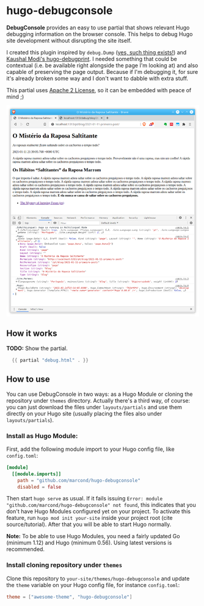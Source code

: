 # hugo-debugconsole

**DebugConsole** provides an easy to use partial that shows relevant Hugo debugging information on the browser console. This helps to debug Hugo site development without disrupting the site itself.

I created this plugin inspired by `debug.Dump` ([yes, such thing exists!](https://github.com/gohugoio/hugoDocs/issues/1220)) and [Kaushal Modi's hugo-debugprint](https://github.com/kaushalmodi/hugo-debugprint). I needed something that could be contextual (i.e. be available right alongside the page I'm looking at) and also capable of preserving the page output. Because if I'm debugging it, for sure it's already broken some way and I don't want to dabble with extra stuff.

This partial uses [Apache 2 License](https://github.com/slatedocs/slate/blob/master/LICENSE), so it can be embedded with peace of mind ;)

![Screenshot DebugConsole](https://raw.githubusercontent.com/marcond/hugo-debugconsole/master/images/screenshot.png)

## How it works

**TODO:** Show the partial.

```go
  {{ partial "debug.html" . }}
```

## How to use

You can use DebugConsole in two ways: as a Hugo Module or cloning the repository under `themes` directory. Actually there's a third way, of course: you can just download the files under `layouts/partials` and use them directly on your Hugo site (usually placing the files also under `layouts/partials`).

### Install as Hugo Module:

First, add the following module import to your Hugo config file, like `config.toml`:

```toml
[module]
  [[module.imports]]
    path = "github.com/marcond/hugo-debugconsole"
    disabled = false
```
Then start `hugo serve` as usual. If it fails issuing `Error: module "github.com/marcond/hugo-debugconsole" not found`, this indicates that you don't have Hugo Modules configured yet on your project. To activate this feature, run `hugo mod init your-site` inside your project root (cite source/tutorial). After that you will be able to start Hugo normally.

**Note:** To be able to use Hugo Modules, you need a fairly updated Go (minimum 1.12) and Hugo (minimum 0.56). Using latest versions is recommended.

### Install cloning repository under `themes`

Clone this repository to `your-site/themes/hugo-debugconsole` and update the `theme` variable on your Hugo config file, for instance `config.toml`:
```toml
theme = ["awesome-theme", "hugo-debugconsole"]
```
